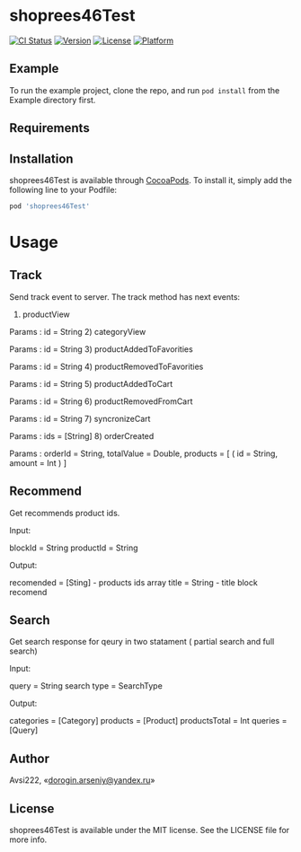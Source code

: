 # shoprees46Test

[![CI Status](https://img.shields.io/travis/Avsi222/shoprees46Test.svg?style=flat)](https://travis-ci.org/Avsi222/shoprees46Test)
[![Version](https://img.shields.io/cocoapods/v/shoprees46Test.svg?style=flat)](https://cocoapods.org/pods/shoprees46Test)
[![License](https://img.shields.io/cocoapods/l/shoprees46Test.svg?style=flat)](https://cocoapods.org/pods/shoprees46Test)
[![Platform](https://img.shields.io/cocoapods/p/shoprees46Test.svg?style=flat)](https://cocoapods.org/pods/shoprees46Test)

## Example

To run the example project, clone the repo, and run `pod install` from the Example directory first.

## Requirements

## Installation

shoprees46Test is available through [CocoaPods](https://cocoapods.org). To install
it, simply add the following line to your Podfile:

```ruby
pod 'shoprees46Test'
```

# Usage

## Track
Send track event to server.
The track method has next events:

1) productView

Params :
id = String
2) categoryView 

Params :
id = String
3) productAddedToFavorities

Params :
id = String
4) productRemovedToFavorities

Params :
id = String
5) productAddedToCart

Params :
id = String
6) productRemovedFromCart

Params :
id = String
7) syncronizeCart

Params :
ids = [String]
8) orderCreated

Params :
orderId = String,
totalValue = Double,
products = [
    ( id = String, amount = Int )
] 

## Recommend
Get recommends product ids.

Input:

blockId  = String
productId = String

Output:

recomended = [Sting] - products ids array
title = String - title block recomend

## Search
Get search response for qeury in two statament ( partial search and full search)

Input:

query = String
search type = SearchType

Output:

categories = [Category]
products =  [Product]
productsTotal =  Int
queries = [Query]

## Author

Avsi222, «dorogin.arseniy@yandex.ru»

## License

shoprees46Test is available under the MIT license. See the LICENSE file for more info.
